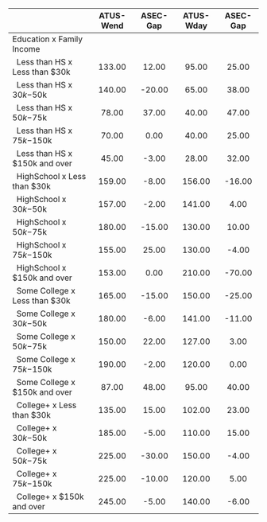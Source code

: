 
|                      |    ATUS-Wend |     ASEC-Gap |    ATUS-Wday |     ASEC-Gap |
| -------------------- | :----------: | :----------: | :----------: | :----------: |
| Education x Family Income |              |              |              |              |
| &nbsp;&nbsp;Less than HS x Less than $30k |       133.00 |        12.00 |        95.00 |        25.00 |
| &nbsp;&nbsp;Less than HS x $30k-$50k |       140.00 |       -20.00 |        65.00 |        38.00 |
| &nbsp;&nbsp;Less than HS x $50k-$75k |        78.00 |        37.00 |        40.00 |        47.00 |
| &nbsp;&nbsp;Less than HS x $75k-$150k |        70.00 |         0.00 |        40.00 |        25.00 |
| &nbsp;&nbsp;Less than HS x $150k and over |        45.00 |        -3.00 |        28.00 |        32.00 |
| &nbsp;&nbsp;HighSchool x Less than $30k |       159.00 |        -8.00 |       156.00 |       -16.00 |
| &nbsp;&nbsp;HighSchool x $30k-$50k |       157.00 |        -2.00 |       141.00 |         4.00 |
| &nbsp;&nbsp;HighSchool x $50k-$75k |       180.00 |       -15.00 |       130.00 |        10.00 |
| &nbsp;&nbsp;HighSchool x $75k-$150k |       155.00 |        25.00 |       130.00 |        -4.00 |
| &nbsp;&nbsp;HighSchool x $150k and over |       153.00 |         0.00 |       210.00 |       -70.00 |
| &nbsp;&nbsp;Some College x Less than $30k |       165.00 |       -15.00 |       150.00 |       -25.00 |
| &nbsp;&nbsp;Some College x $30k-$50k |       180.00 |        -6.00 |       141.00 |       -11.00 |
| &nbsp;&nbsp;Some College x $50k-$75k |       150.00 |        22.00 |       127.00 |         3.00 |
| &nbsp;&nbsp;Some College x $75k-$150k |       190.00 |        -2.00 |       120.00 |         0.00 |
| &nbsp;&nbsp;Some College x $150k and over |        87.00 |        48.00 |        95.00 |        40.00 |
| &nbsp;&nbsp;College+ x Less than $30k |       135.00 |        15.00 |       102.00 |        23.00 |
| &nbsp;&nbsp;College+ x $30k-$50k |       185.00 |        -5.00 |       110.00 |        15.00 |
| &nbsp;&nbsp;College+ x $50k-$75k |       225.00 |       -30.00 |       150.00 |        -4.00 |
| &nbsp;&nbsp;College+ x $75k-$150k |       225.00 |       -10.00 |       120.00 |         5.00 |
| &nbsp;&nbsp;College+ x $150k and over |       245.00 |        -5.00 |       140.00 |        -6.00 |

